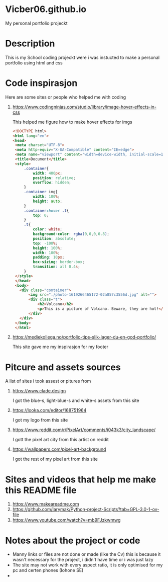 # Vicber06.github.io
My personal portfolio projeckt

# Description
This is my School coding projeckt were i was instucted to make a personal portfolio using html and css

# Code inspirasjon
Here are some sites or people who helped me with coding
1. https://www.codingninjas.com/studio/library/image-hover-effects-in-css

   This helped me figure how to make hover effects for imgs
   ```html
   <!DOCTYPE html>
   <html lang="en">
   <head>
    <meta charset="UTF-8">
    <meta http-equiv="X-UA-Compatible" content="IE=edge">
    <meta name="viewport" content="width=device-width, initial-scale=1.0">
    <title>Document</title>
    <style>
        .container{
            width: 400px;
            position: relative;
            overflow: hidden;
        }
        .container img{
            width: 100%;
            height: auto;
        }
        .container:hover .t{
            top: 0;
        }
        .t{
            color: white;
            background-color: rgba(0,0,0,0.8);
            position: absolute;
            top: -100%;
            height: 100%;
            width: 100%;
            padding: 10px;
            box-sizing: border-box;
            transition: all 0.4s;
        }
    </style>
    </head>
    <body>
      <div class="container">
          <img src="./photo-1619266465172-02a857c3556d.jpg" alt="">
          <div class="t">
              <h2>Volcano</h2>
              <p>This is a picture of Volcano. Beware, they are hot!</p>
          </div>
      </div>
    </body>
    </html>
   ```
2. https://mediekollega.no/portfolio-tips-slik-lager-du-en-god-portfolio/

   This site gave me my inspirasjon for my footer

# Pitcure and assets sources
A list of sites i took assest or pitures from
1. https://www.clade.design 

   I got the blue-s, light-blue-s and white-s assets from this site

2. https://looka.com/editor/168751964

   I got my logo from this site

3. https://www.reddit.com/r/PixelArt/comments/i043k3/city_landscape/

   I gott the pixel art city from this artist on reddit

4. https://wallpapers.com/pixel-art-background

   I got the rest of my pixel art from this site

# Sites and videos that help me make this README file
1. https://www.makeareadme.com
2. https://github.com/larymak/Python-project-Scripts?tab=GPL-3.0-1-ov-file
3. https://www.youtube.com/watch?v=mb9FJzkwmwg

# Notes about the project or code
* Manny links or files are not done or made (like the Cv) this is because it wasn't necessary for the project, i didn't have time or i was just lazy
* The site may not work with every aspect ratio, it is only optimised for my pc and certen phones (Iohone SE)
* 
